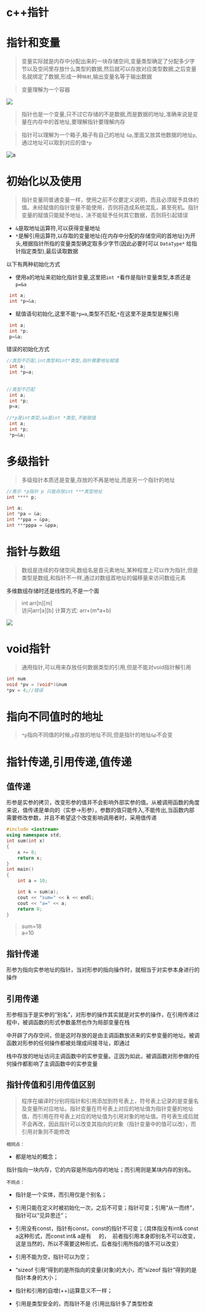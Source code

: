 # c++指针


# 指针和变量
> 变量实际就是内存中分配出来的一块存储空间,变量类型确定了分配多少字节以及空间里存放什么类型的数据,然后就可以存放对应类型数据,之后变量名就绑定了数据,形成一种`映射`,输出变量名等于输出数据   

>变量理解为一个容器

![](https://cdn.jsdelivr.net/gh/clearyup/picgo/img/20210724185357.png)
>指针也是一个变量,只不过它存储的不是数据,而是数据的地址,准确来说是变量在内存中的首地址,要理解指针要理解内存   

>指针可以理解为一个箱子,箱子有自己的地址	`&p`,里面又放其他数据的地址`p`,通过地址可以取到对应的值`*p`

![a](https://cdn.jsdelivr.net/gh/clearyup/picgo/img/20210724160304.png)

# 初始化以及使用
>指针变量同普通变量一样，使用之前不仅要定义说明，而且必须赋予具体的值。未经赋值的指针变量不能使用，否则将造成系统混乱，甚至死机。指针变量的赋值只能赋予地址，决不能赋予任何其它数据，否则将引起错误   
- `&`是取地址运算符,可以获得变量地址
- `*`是解引用运算符,以存取的变量地址(在内存中分配的存储空间的首地址)为开头,根据指针所指的变量类型确定取多少字节(因此必要时可以 `DataType*` 给指针指定类型),最后读取数据   


以下有两种初始化方式
- 使用a的地址来初始化指针变量,这里把`int *`看作是指针变量类型,本质还是`p=&a`
```c++
 int a;  
 int *p=&a;   
```
- 赋值语句初始化,这里不能`*p=a`,类型不匹配,`*`在这里不是类型是解引用
```c++
 int a;  
 int *p;  
 p=&a;
```

错误的初始化方式
```c++
//类型不匹配,int类型和int*类型,指针需要地址赋值
 int a;  
 int *p=a;
 
 
//类型不匹配
 int a;  
 int *p;  
 p=a;
 
//*p是int类型,&a是int *类型,不能赋值
 int a;  
 int *p;  
 *p=&a;
```

# 多级指针
>多级指针本质还是变量,存放的不再是地址,而是另一个指针的地址
```c++
//表示 *p指针 p 只能存放int ***类型地址
int **** p;

int a;
int *pa = &a;
int **ppa = &pa;
int ***pppa = &ppa;

```

# 指针与数组
>数组是连续的存储空间,数组名是首元素地址,某种程度上可以作为指针,但是类型是数组,和指针不一样,通过对数组首地址的偏移量来访问数组元素

多维数组存储时还是线性的,不是一个面
>int arr[n][m]   
>访问arr[a][b]
>计算方式: arr+(m*a+b)


![](https://cdn.jsdelivr.net/gh/clearyup/picgo/img/20210724194542.png)
 
# void指针
>通用指针,可以用来存放任何数据类型的引用,但是不能对void指针解引用

```cpp
int num
void *pv = (void*)&num
*pv = 4;//错误
```

# 指向不同值时的地址
>`*p`指向不同值的时候,`p`存放的地址不同,但是指针的地址`&p`不会变

# 指针传递,引用传递,值传递
## 值传递

形参是实参的拷贝，改变形参的值并不会影响外部实参的值。从被调用函数的角度来说，值传递是单向的（实参->形参），参数的值只能传入,不能传出,当函数内部需要修改参数，并且不希望这个改变影响调用者时，采用值传递
```cpp
#include <iostream>
using namespace std;
int sum(int x)
{
    x += 8;
    return x;
}
int main()
{
    int a = 10;

    int k = sum(a);
    cout << "sum=" << k << endl;
    cout << "a=" << a;
	return 0;
}


```
>sum=18  
>a=10
## 指针传递 

形参为指向实参地址的指针，当对形参的指向操作时，就相当于对实参本身进行的操作

## 引用传递 

形参相当于是实参的“别名”，对形参的操作其实就是对实参的操作，在引用传递过程中，被调函数的形式参数虽然也作为局部变量在栈

中开辟了内存空间，但是这时存放的是由主调函数放进来的实参变量的地址。被调函数对形参的任何操作都被处理成间接寻址，即通过

栈中存放的地址访问主调函数中的实参变量。正因为如此，被调函数对形参做的任何操作都影响了主调函数中的实参变量

## 指针传值和引用传值区别
>程序在编译时分别将指针和引用添加到符号表上，符号表上记录的是变量名及变量所对应地址。指针变量在符号表上对应的地址值为指针变量的地址值，而引用在符号表上对应的地址值为引用对象的地址值。符号表生成后就不会再改，因此指针可以改变其指向的对象（指针变量中的值可以改），而引用对象则不能修改   


`相同点：`

- 都是地址的概念；

指针指向一块内存，它的内容是所指内存的地址；而引用则是某块内存的别名。

`不同点：`

- 指针是一个实体，而引用仅是个别名；

- 引用只能在定义时被初始化一次，之后不可变；指针可变；引用“从一而终”，指针可以“见异思迁”；

- 引用没有const，指针有const，const的指针不可变；（具体指没有int& const a这种形式，而const int& a是有     的，  前者指引用本身即别名不可以改变，这是当然的，所以不需要这种形式，后者指引用所指的值不可以改变）

- 引用不能为空，指针可以为空；

- “sizeof 引用”得到的是所指向的变量(对象)的大小，而“sizeof 指针”得到的是指针本身的大小；

- 指针和引用的自增(++)运算意义不一样；

- 引用是类型安全的，而指针不是 (引用比指针多了类型检查
